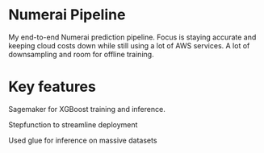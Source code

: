 # Numerai Pipeline

My end-to-end Numerai prediction pipeline. Focus is staying accurate and keeping cloud costs down while still using a lot of AWS services. A lot of downsampling and room for offline training.

# Key features

Sagemaker for XGBoost training and inference.

Stepfunction to streamline deployment

Used glue for inference on massive datasets
